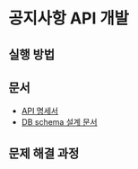 # 공지사항 API 개발

## 실행 방법

## 문서
- [API 명세서](./api-documentation.md)
- [DB schema 설계 문서](./db-schema.md)

## 문제 해결 과정